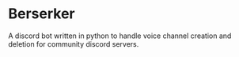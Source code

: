 # Berserker
A discord bot written in python to handle voice channel creation and deletion for community discord servers.
